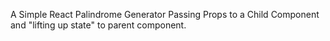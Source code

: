 A Simple React Palindrome Generator Passing Props to a Child Component and "lifting up state" to parent component.
